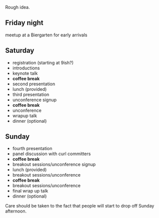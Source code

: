 Rough idea.

## Friday night

meetup at a Biergarten for early arrivals

## Saturday

 - registration (starting at 9ish?)
 - introductions
 - keynote talk
 - **coffee break**
 - second presentation
 - lunch (provided)
 - third presentation
 - unconference signup
 - **coffee break**
 - unconference
 - wrapup talk
 - dinner (optional)

## Sunday

 - fourth presentation
 - panel discussion with curl committers
 - **coffee break**
 - breakout sessions/unconference signup
 - lunch (provided)
 - breakout sessions/unconference
 - **coffee break**
 - breakout sessions/unconference
 - final wrap up talk
 - dinner (optional)

Care should be taken to the fact that people will start to drop off Sunday afternoon.